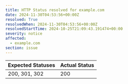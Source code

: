 ```yaml
---
title: HTTP Status resolved for example.com
date: 2024-11-30T04:53:56+00:00Z
resolved: True
resolvedWhen: 2024-11-30T04:53:56+00:00Z
resolvedStartTime: 2024-10-25T21:09:43.191474+00:00
severity: notice
affected:
  - example.com
section: issue
---
```


| Expected Statuses | Actual Status  |
|-------------------|----------------|
| 200, 301, 302 | 200 |
